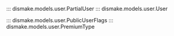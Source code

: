 ::: dismake.models.user.PartialUser
::: dismake.models.user.User

::: dismake.models.user.PublicUserFlags
::: dismake.models.user.PremiumType

